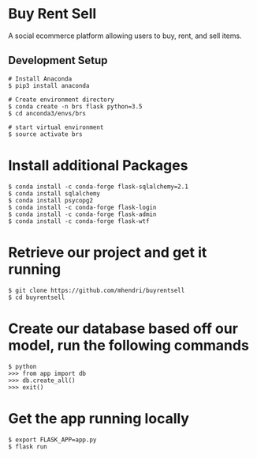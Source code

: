 # Buy Rent Sell
A social ecommerce platform allowing users to buy, rent, and sell items. 

## Development Setup

```
# Install Anaconda
$ pip3 install anaconda
```

```
# Create environment directory
$ conda create -n brs flask python=3.5
$ cd anconda3/envs/brs

# start virtual environment
$ source activate brs
```

# Install additional Packages
```
$ conda install -c conda-forge flask-sqlalchemy=2.1
$ conda install sqlalchemy 
$ conda install psycopg2
$ conda install -c conda-forge flask-login
$ conda install -c conda-forge flask-admin
$ conda install -c conda-forge flask-wtf
```

# Retrieve our project and get it running
```
$ git clone https://github.com/mhendri/buyrentsell
$ cd buyrentsell
```

# Create our database based off our model, run the following commands
```
$ python
>>> from app import db
>>> db.create_all()
>>> exit()
```

# Get the app running locally 
```
$ export FLASK_APP=app.py
$ flask run
```

